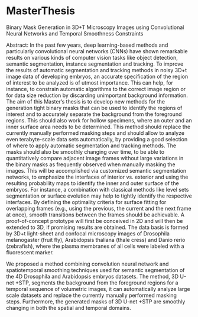 # MasterThesis
Binary Mask Generation in 3D+T Microscopy Images using Convolutional Neural Networks and Temporal Smoothness Constraints

Abstract:
In the past few years, deep learning-based methods and particularly convolutional neural networks (CNNs) have shown remarkable results on various kinds of computer vision tasks like object detection, semantic segmentation, instance segmentation and tracking. To improve the results of automatic segmentation and tracking methods in noisy 3D+t image data of developing embryos, an accurate specification of the region of interest to be analyzed is of utmost importance. This can help, for instance, to constrain automatic algorithms to the correct image region or for data size reduction by discarding unimportant background information. The aim of this Master’s thesis is to develop new methods for the generation tight binary masks that can be used to identify the regions of interest and to accurately separate the background from the foreground regions. This should also work for hollow specimens, where an outer and an inner surface area needs to be determined. This method should replace the currently manually performed masking steps and should allow to analyze even terabyte-scale data sets automatically, by providing a good selection of where to apply automatic segmentation and tracking methods. The masks should also be smoothly changing over time, to be able to quantitatively compare adjacent image frames without large variations in the binary masks as frequently observed when manually masking the images. This will be accomplished via customized semantic segmentation networks, to emphasize the interfaces of interior vs. exterior and using the resulting probability maps to identify the inner and outer surface of the embryos. For instance, a combination with classical methods like level sets segmentation or surface evolution may help to tightly identify the respective interfaces. By defining the optimality criteria for surface fitting for overlapping frames (e.g., using the previous, the current and the next frame at once), smooth transitions between the frames should be achievable. A proof-of-concept prototype will first be conceived in 2D and will then be extended to 3D, if promising results are obtained. The data basis is formed by 3D+t light-sheet and confocal microscopy images of Drosophila melanogaster (fruit fly), Arabidopsis thaliana (thale cress) and Danio rerio (zebrafish), where the plasma membranes of all cells were labeled with a fluorescent marker.

We proposed a method combining convolution neural network and spatiotemporal smoothing techniques used for semantic segmentation of the 4D Drosophila and Arabidopsis embryos datasets. The method, 3D U-net +STP, segments the background from the foreground regions for a temporal sequence of volumetric images, it can automatically analyze large scale datasets and replace the currently manually performed masking steps. Furthermore, the generated masks of 3D U-net +STP are smoothly changing in both the spatial and temporal domains.

